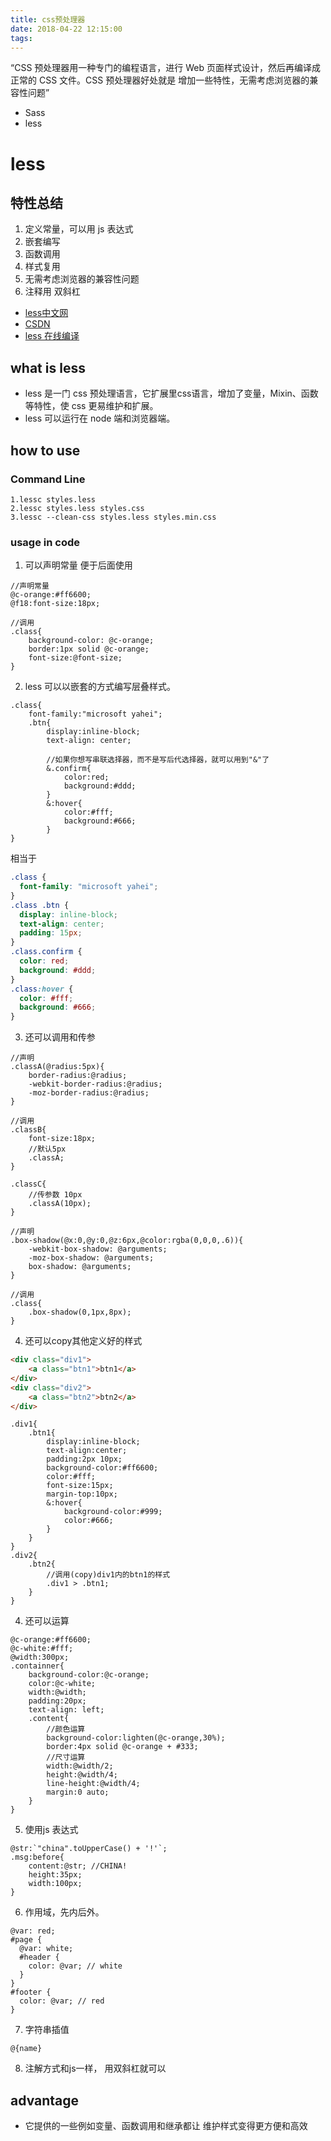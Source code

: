 ```yaml
---
title: css预处理器
date: 2018-04-22 12:15:00
tags:
---
```


“CSS 预处理器用一种专门的编程语言，进行 Web 页面样式设计，然后再编译成正常的 CSS 文件。CSS 预处理器好处就是 增加一些特性，无需考虑浏览器的兼容性问题”
- Sass
- less

# less

## 特性总结

1. 定义常量，可以用 js 表达式
2. 嵌套编写
3. 函数调用
4. 样式复用
5. 无需考虑浏览器的兼容性问题
6. 注释用 双斜杠

- [less中文网](http://lesscss.cn/)
- [CSDN](https://blog.csdn.net/lidysun/article/details/52537770)
- [less 在线编译](http://tool.oschina.net/less)

## what is less

- less 是一门 css 预处理语言，它扩展里css语言，增加了变量，Mixin、函数等特性，使 css 更易维护和扩展。
- less 可以运行在 node 端和浏览器端。

## how to use

### Command Line
```
1.lessc styles.less
2.lessc styles.less styles.css
3.lessc --clean-css styles.less styles.min.css
```
### usage in code

1. 可以声明常量 便于后面使用
```less
//声明常量
@c-orange:#ff6600;
@f18:font-size:18px;

//调用
.class{
    background-color: @c-orange;
    border:1px solid @c-orange;
    font-size:@font-size;
}
```
2. less 可以以嵌套的方式编写层叠样式。

```less
.class{
    font-family:"microsoft yahei";
    .btn{
        display:inline-block;
        text-align: center;
       
        //如果你想写串联选择器，而不是写后代选择器，就可以用到"&"了
        &.confirm{
            color:red;
            background:#ddd;
        }
        &:hover{
            color:#fff;
            background:#666;
        }
}
```
相当于
```css
.class {
  font-family: "microsoft yahei";
}
.class .btn {
  display: inline-block;
  text-align: center;
  padding: 15px;
}
.class.confirm {
  color: red;
  background: #ddd;
}
.class:hover {
  color: #fff;
  background: #666;
}
```

3. 还可以调用和传参

```less
//声明
.classA(@radius:5px){
    border-radius:@radius;
    -webkit-border-radius:@radius;
    -moz-border-radius:@radius;
}

//调用
.classB{
    font-size:18px;
    //默认5px
    .classA;
}

.classC{
    //传参数 10px
    .classA(10px);
}
```

```less
//声明
.box-shadow(@x:0,@y:0,@z:6px,@color:rgba(0,0,0,.6)){
    -webkit-box-shadow: @arguments;
    -moz-box-shadow: @arguments;
    box-shadow: @arguments;
}

//调用
.class{
    .box-shadow(0,1px,8px);
}
```

4. 还可以copy其他定义好的样式

```html
<div class="div1">
    <a class="btn1">btn1</a>
</div>
<div class="div2">
    <a class="btn2">btn2</a>
</div>
```
```less
.div1{
    .btn1{
        display:inline-block;
        text-align:center;
        padding:2px 10px;
        background-color:#ff6600;
        color:#fff;
        font-size:15px;
        margin-top:10px;
        &:hover{
            background-color:#999;
            color:#666;
        }
    }
}
.div2{
    .btn2{
        //调用(copy)div1内的btn1的样式
        .div1 > .btn1;
    }
}
```

4. 还可以运算

```less
@c-orange:#ff6600;
@c-white:#fff;
@width:300px;
.containner{
    background-color:@c-orange;
    color:@c-white;
    width:@width;
    padding:20px;
    text-align: left;
    .content{
        //颜色运算
        background-color:lighten(@c-orange,30%);
        border:4px solid @c-orange + #333;
        //尺寸运算
        width:@width/2;
        height:@width/4;
        line-height:@width/4;
        margin:0 auto;
    }
}
```
5. 使用js 表达式

```less
@str:`"china".toUpperCase() + '!'`;
.msg:before{
    content:@str; //CHINA!
    height:35px;
    width:100px;
}
```

6. 作用域，先内后外。

```less
@var: red;
#page {
  @var: white;
  #header {
    color: @var; // white
  }
}
#footer {
  color: @var; // red  
}
```
7. 字符串插值
```less
@{name}
```
8. 注解方式和js一样， 用双斜杠就可以

## advantage

- 它提供的一些例如变量、函数调用和继承都让 维护样式变得更方便和高效